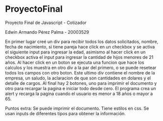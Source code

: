 # ProyectoFinal
Proyecto Final de Javascript - Cotizador

Edwin Armando Pérez Palma - 20003529

En primer lugar creé un div para recibir todos los datos solicitados, nombre, fecha de nacimiento, si tiene pareja hace click en un checkbox y se activa el siguiente input para ingresar la edad, asimismo al hacer click en un checkbox activa el input para ingresar la cantidad de hijos menores de 21 años.
Al hacer click en un boton se ejecuta una funcion que hace los calculos y los muestra en otro div a la par del primero, o se puede resetear todos los campos con otro boton.
Este ultimo div contiene el nombre de la empresa, un saludo, la aclaracion de que son cantidades en dolares y el detalle de cargos.
Al final hay 2 botones, uno para imprimir el documento y otro para recargar la pagina e iniciar todo desde cero.
El programa crea un alert y recarga la pagina cuando el usuario es menor a 18 años o mayor a 65.

Puntos extra:
Se puede imprimir el documento.
Tiene estilos en css.
Se usan inputs de diferentes tipos para obtener la información.
